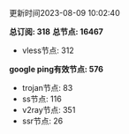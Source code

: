 更新时间2023-08-09 10:02:40

**总订阅: 318**
**总节点: 16467**
- vless节点: 312

**google ping有效节点: 576**
- trojan节点: 83
- ss节点: 116
- v2ray节点: 351
- ssr节点: 26
